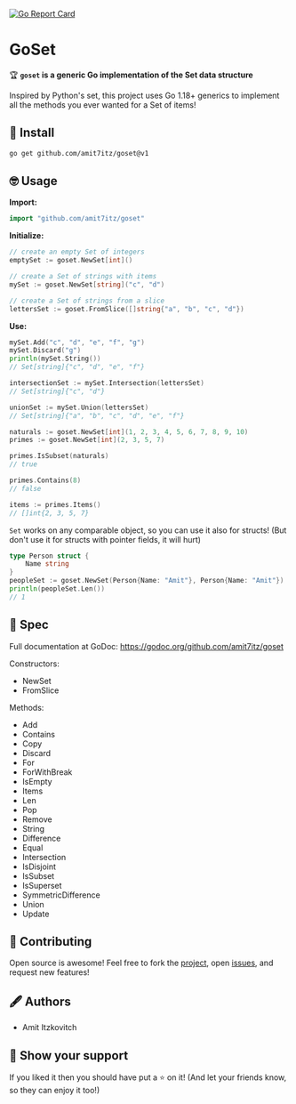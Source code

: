 [![Go Report Card](https://goreportcard.com/badge/github.com/amit7itz/goset)](https://goreportcard.com/report/github.com/amit7itz/goset)
# GoSet

🏆 **`goset` is a generic Go implementation of the Set data structure**

Inspired by Python's set, this project uses Go 1.18+ generics to implement all the methods you ever wanted for a Set of items!


## 📌 Install

```sh
go get github.com/amit7itz/goset@v1
```

## 🤓 Usage

**Import:**
```go
import "github.com/amit7itz/goset"
```

**Initialize:**
```go
// create an empty Set of integers
emptySet := goset.NewSet[int]()

// create a Set of strings with items 
mySet := goset.NewSet[string]("c", "d")

// create a Set of strings from a slice
lettersSet := goset.FromSlice([]string{"a", "b", "c", "d"})
```

**Use:**
```go
mySet.Add("c", "d", "e", "f", "g")
mySet.Discard("g")
println(mySet.String())
// Set[string]{"c", "d", "e", "f"}

intersectionSet := mySet.Intersection(lettersSet)
// Set[string]{"c", "d"}

unionSet := mySet.Union(lettersSet)
// Set[string]{"a", "b", "c", "d", "e", "f"}

naturals := goset.NewSet[int](1, 2, 3, 4, 5, 6, 7, 8, 9, 10)
primes := goset.NewSet[int](2, 3, 5, 7)

primes.IsSubset(naturals)
// true

primes.Contains(8)
// false

items := primes.Items()
// []int{2, 3, 5, 7}
```
`Set` works on any comparable object, so you can use it also for structs!
(But don't use it for structs with pointer fields, it will hurt) 
```go
type Person struct {
    Name string
}
peopleSet := goset.NewSet(Person{Name: "Amit"}, Person{Name: "Amit"})
println(peopleSet.Len())
// 1
```

## 📖 Spec

Full documentation at GoDoc: https://godoc.org/github.com/amit7itz/goset

Constructors:
- NewSet
- FromSlice

Methods:
- Add
- Contains
- Copy
- Discard
- For
- ForWithBreak
- IsEmpty
- Items
- Len
- Pop
- Remove
- String
- Difference
- Equal
- Intersection
- IsDisjoint
- IsSubset
- IsSuperset
- SymmetricDifference
- Union
- Update


## 🤝 Contributing

Open source is awesome!
Feel free to fork the [project](https://github.com/amit7itz/goset), open [issues](https://github.com/amit7itz/goset/issues), and request new features!

## 🖋️ Authors

- Amit Itzkovitch

## 💫 Show your support

If you liked it then you should have put a ⭐ on it!
(And let your friends know, so they can enjoy it too!)

